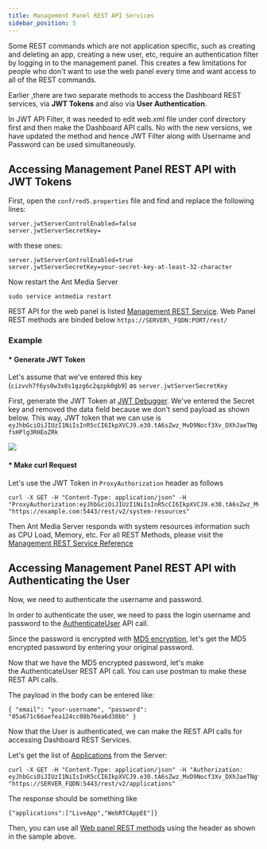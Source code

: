 ```yaml
---
title: Management Panel REST API Services
sidebar_position: 5
---
```


Some REST commands which are not application specific, such as creating and deleting an app, creating a new user, etc, require an authentication filter by logging in to the management panel. This creates a few limitations for people who don't want to use the web panel every time and want access to all of the REST commands.

Earlier ,there are two separate methods to access the Dashboard REST services, via **JWT Tokens** and also via **User Authentication**.

In JWT API Filter, it was needed to edit web.xml file under conf directory first and then make the Dashboard API calls. No with the new versions, we have updated the method and hence JWT Filter along with Username and Password can be used simultaneously.

## Accessing Management Panel REST API with JWT Tokens

First, open the ```conf/red5.properties``` file and find and replace the following lines:

```
server.jwtServerControlEnabled=false 
server.jwtServerSecretKey=
```

with these ones:

```
server.jwtServerControlEnabled=true
server.jwtServerSecretKey=your-secret-key-at-least-32-character
```

Now restart the Ant Media Server

```
sudo service antmedia restart
```

REST API for the web panel is listed [Management REST Service](https://antmedia.io/rest/#/ManagementRestService). Web Panel REST methods are binded below `https://SERVER\_FQDN:PORT/rest/`

### Example

#### * Generate JWT Token
Let's assume that we've entered this key (`cizvvh7f6ys0w3x0s1gzg6c2qzpk0gb9`) as `server.jwtServerSecretKey`

First, generate the JWT Token at [JWT Debugger](https://jwt.io/#debugger-io). We've entered the Secret key and removed the data field because we don't send payload as shown below. This way, JWT token that we can use is ```eyJhbGciOiJIUzI1NiIsInR5cCI6IkpXVCJ9.e30.tA6sZwz_MvD9Nocf3Xv_DXhJaeTNgfsHPlg3RHEoZRk```

![](@site/static/img/JWT_debugger_sample_for_web_panel_ant_media_server.png)

#### * Make curl Request
Let's use the JWT Token in `ProxyAuthorization` header as follows

```
curl -X GET -H "Content-Type: application/json" -H "ProxyAuthorization:eyJhbGciOiJIUzI1NiIsInR5cCI6IkpXVCJ9.e30.tA6sZwz_MvD9Nocf3Xv_DXhJaeTNgfsHPlg3RHEoZRk" "https://example.com:5443/rest/v2/system-resources"
```
Then Ant Media Server responds with system resources information such as CPU Load, Memory, etc. For all REST Methods, please visit the [Management REST Service Reference](https://antmedia.io/rest/#/ManagementRestService) 



## Accessing Management Panel REST API with Authenticating the User

Now, we need to authenticate the username and password.

In order to authenticate the user, we need to pass the login username and password to the [AuthenticateUser](https://antmedia.io/rest/#/ManagementRestService/authenticateUser) API call.

Since the password is encrypted with [MD5 encryption](https://www.md5online.org/md5-encrypt.html), let's get the MD5 encrypted password[](https://www.md5online.org/md5-encrypt.html)[](https://www.md5online.org/md5-encrypt.html) by entering your original password.

Now that we have the MD5 encrypted password, let's make the AuthenticateUser REST API call. You can use postman to make these REST API calls.

The payload in the body can be entered like:

```
{ "email": "your-username", "password": "05a671c66aefea124cc08b76ea6d30bb" }
```

Now that the User is authenticated, we can make the REST API calls for accessing Dashboard REST Services.

Let's get the list of [Applications](https://antmedia.io/rest/#/ManagementRestService/getApplications) from the Server:

```
curl -X GET -H "Content-Type: application/json" -H "Authorization: eyJhbGciOiJIUzI1NiIsInR5cCI6IkpXVCJ9.e30.tA6sZwz_MvD9Nocf3Xv_DXhJaeTNgfsHPlg3RHEoZRk" "https://SERVER_FQDN:5443/rest/v2/applications"
```

The response should be something like

```
{"applications":["LiveApp","WebRTCAppEE"]}
```

Then, you can use all [Web panel REST methods](https://antmedia.io/rest/#/ManagementRestService) using the header as shown in the sample above.

[](https://antmedia.io/rest/#/ManagementRestService/getApplications)
